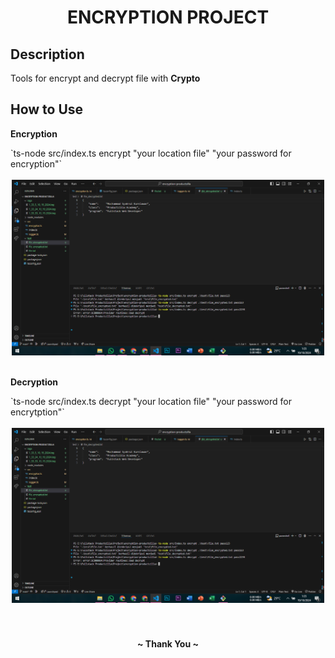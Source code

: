 <div align="center">
    <h1>ENCRYPTION PROJECT</h1>
</div>

<div>
    <h2>Description</h2>
    <p>
    Tools for encrypt and decrypt file with <strong>Crypto</strong>
    </p>
</div>

<div>
    <h2>How to Use</h2>
    <article>
        <p>
            <strong>Encryption</strong>
        </p>
        `ts-node src/index.ts encrypt "your location file" "your password for encryption"`
        <br>
        <br>
        <div align="center">
            <img src="./images/screenshot.png" alt="encrypt" width="500px"/>
        </div>
        <br/>
        <p>
            <strong>Decryption</strong>
        </p>
        `ts-node src/index.ts decrypt "your location file" "your password for encrytption"`
        <br>
        <br>
        <div align="center">
            <img src="./images/screenshot.png" alt="Logo" width="500px"/>
        </div>
    </article>
    <br>
    <br>
    <h4 align="center">~ Thank You ~</h4>

</div>
